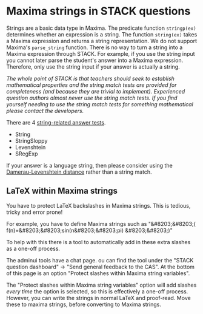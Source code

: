 # Maxima strings in STACK questions

Strings are a basic data type in Maxima.  The predicate function `stringp(ex)` determines whether an expression is a string.  The function `string(ex)` takes a Maxima expression and returns a string representation.  We do not support Maxima's `parse_string` function.  There is no way to turn a string into a Maxima expression through STACK.  For example, if you use the string input you cannot later parse the student's answer into a Maxima expression.  Therefore, only use the string input if your answer is actually a string.

_The whole point of STACK is that teachers should seek to establish mathematical properties and the string match tests are provided for completeness (and because they are trivial to implement).  Experienced question authors almost never use the string match tests.  If you find yourself needing to use the string match tests for something mathematical please contact the developers._

There are 4 [string-related answer tests](../Authoring/Answer_Tests/String.md).

* String
* StringSloppy
* Levenshtein
* SRegExp

If your answer is a language string, then please consider using the [Damerau-Levenshtein distance](../Topics/Levenshtein_distance.md) rather than a string match.

## LaTeX within Maxima strings

You have to protect LaTeX backslashes in Maxima strings.  This is tedious, tricky and error prone!

For example, you have to define Maxima strings such as "\&#8203;\&#8203;( f(&#8203;n)=\&#8203;\&#8203;sin(n\&#8203;\&#8203;pi) \&#8203;\&#8203;)"

To help with this there is a tool to automatically add in these extra slashes as a one-off process.

The adminui tools have a chat page.  ou can find the tool under the "STACK question dashboard" -> "Send general feedback to the CAS".  At the bottom of this page is an option "Protect slashes within Maxima string variables".

The "Protect slashes within Maxima string variables" option will add slashes _every time_ the option is selected, so this is effectively a one-off process.  However, you can write the strings in normal LaTeX and proof-read. Move these to maxima strings, before converting to Maxima strings.
